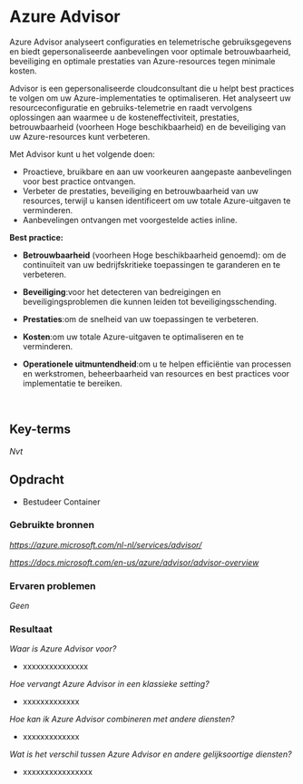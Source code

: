 # **Azure Advisor**

Azure Advisor analyseert configuraties en telemetrische gebruiksgegevens en biedt gepersonaliseerde aanbevelingen voor optimale betrouwbaarheid, beveiliging en optimale prestaties van Azure-resources tegen minimale kosten.

Advisor is een gepersonaliseerde cloudconsultant die u helpt best practices te volgen om uw Azure-implementaties te optimaliseren. Het analyseert uw resourceconfiguratie en gebruiks-telemetrie en raadt vervolgens oplossingen aan waarmee u de kosteneffectiviteit, prestaties, betrouwbaarheid (voorheen Hoge beschikbaarheid) en de beveiliging van uw Azure-resources kunt verbeteren.

Met Advisor kunt u het volgende doen:

- Proactieve, bruikbare en aan uw voorkeuren aangepaste aanbevelingen voor best practice ontvangen.
- Verbeter de prestaties, beveiliging en betrouwbaarheid van uw resources, terwijl u kansen identificeert om uw totale Azure-uitgaven te verminderen.
- Aanbevelingen ontvangen met voorgestelde acties inline.

**Best practice:**

- **Betrouwbaarheid** (voorheen Hoge beschikbaarheid genoemd): om de continuïteit van uw bedrijfskritieke toepassingen te garanderen en te verbeteren. 

- **Beveiliging**:voor het detecteren van bedreigingen en beveiligingsproblemen die kunnen leiden tot beveiligingsschending. 

- **Prestaties**:om de snelheid van uw toepassingen te verbeteren.

- **Kosten**:om uw totale Azure-uitgaven te optimaliseren en te verminderen. 

- **Operationele uitmuntendheid**:om u te helpen efficiëntie van processen en werkstromen, beheerbaarheid van resources en best practices voor implementatie te bereiken.

<br>

## **Key-terms**

*Nvt*

## **Opdracht**

- Bestudeer Container

### **Gebruikte bronnen**

*<https://azure.microsoft.com/nl-nl/services/advisor/>*

*<https://docs.microsoft.com/en-us/azure/advisor/advisor-overview>*

### **Ervaren problemen**

*Geen*

### **Resultaat**

*Waar is Azure Advisor voor?*

- xxxxxxxxxxxxxxx

*Hoe vervangt Azure Advisor in een klassieke setting?*

- xxxxxxxxxxxxx

*Hoe kan ik Azure Advisor combineren met andere diensten?*

- xxxxxxxxxxxxx

*Wat is het verschil tussen Azure Advisor en andere gelijksoortige diensten?*

- xxxxxxxxxxxxxxxx